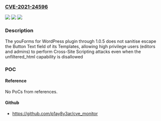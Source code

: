 ### [CVE-2021-24596](https://cve.mitre.org/cgi-bin/cvename.cgi?name=CVE-2021-24596)
![](https://img.shields.io/static/v1?label=Product&message=youForms%20for%20WordPress%20%E2%80%93%20Creating%20Forms%20for%20CopeCart&color=blue)
![](https://img.shields.io/static/v1?label=Version&message=1.0.5%3C%3D%201.0.5%20&color=brighgreen)
![](https://img.shields.io/static/v1?label=Vulnerability&message=CWE-79%20Cross-site%20Scripting%20(XSS)&color=brighgreen)

### Description

The youForms for WordPress plugin through 1.0.5 does not sanitise escape the Button Text field of its Templates, allowing high privilege users (editors and admins) to perform Cross-Site Scripting attacks even when the unfiltered_html capability is disallowed

### POC

#### Reference
No PoCs from references.

#### Github
- https://github.com/p1ay8y3ar/cve_monitor

